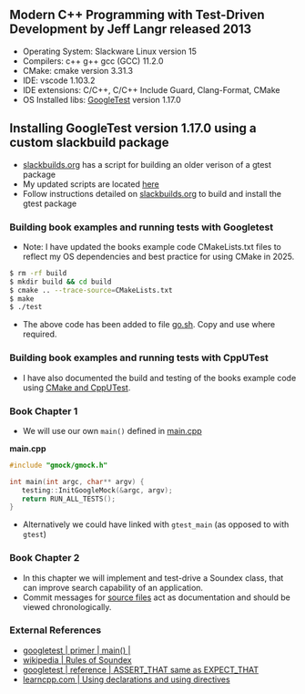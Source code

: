 ## Modern C++ Programming with Test-Driven Development by Jeff Langr released 2013

- Operating System: Slackware Linux version 15
- Compilers: c++ g++ gcc (GCC) 11.2.0
- CMake: cmake version 3.31.3
- IDE: vscode 1.103.2
- IDE extensions: C/C++, C/C++ Include Guard, Clang-Format, CMake
- OS Installed libs: [GoogleTest](https://github.com/google/googletest) version 1.17.0

## Installing GoogleTest version 1.17.0 using a custom slackbuild package
- [slackbuilds.org](https://slackbuilds.org/repository/15.0/development/gtest/) has a script for building an older verison of a gtest package
- My updated scripts are located [here](../../unit_testing_tools/googletest/slackbuild/gtest/)
- Follow instructions detailed on [slackbuilds.org](https://slackbuilds.org/howto/) to build and install the gtest package

### Building book examples and running tests with Googletest

- Note: I have updated the books example code CMakeLists.txt files to reflect my OS dependencies and best practice for using CMake in 2025.

```bash
$ rm -rf build
$ mkdir build && cd build
$ cmake .. --trace-source=CMakeLists.txt
$ make
$ ./test
```
- The above code has been added to file [go.sh](../../unit_testing_tools/go.sh). Copy and use where required.

### Building book examples and running tests with CppUTest

- I have also documented the build and testing of the books example code using [CMake and CppUTest](../modern_c++_with_tdd/cpputest/). 

### Book Chapter 1

- We will use our own `main()` defined in [main.cpp](../modern_c++_with_tdd/mycode/c2/main.cpp)

**main.cpp**
```c
#include "gmock/gmock.h"

int main(int argc, char** argv) {
   testing::InitGoogleMock(&argc, argv);
   return RUN_ALL_TESTS();
}
```
- Alternatively we could have linked with `gtest_main` (as opposed to with `gtest`)

### Book Chapter 2

- In this chapter we will implement and test-drive a Soundex class, that can improve search capability of an application.
- Commit messages for [source files](../modern_c++_with_tdd/mycode/c2/) act as documentation and should be viewed chronologically.

### External References

- [googletest | primer | main() |](https://google.github.io/googletest/primer.html#writing-the-main-function)
- [wikipedia | Rules of Soundex](https://en.wikipedia.org/wiki/Soundex)
- [googletest | reference | ASSERT_THAT same as EXPECT_THAT](https://google.github.io/googletest/reference/assertions.html#EXPECT_THAT)
- [learncpp.com | Using declarations and using directives](https://www.learncpp.com/cpp-tutorial/using-declarations-and-using-directives/)
